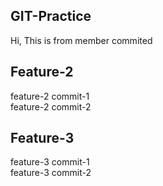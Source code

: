 ## GIT-Practice
Hi, This is from member commited


## Feature-2
feature-2 commit-1<br />
feature-2 commit-2<br />

## Feature-3
feature-3 commit-1<br />
feature-3 commit-2<br />